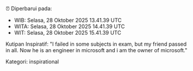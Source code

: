 ⏰ Diperbarui pada:
- WIB: Selasa, 28 Oktober 2025 13.41.39 UTC
- WITA: Selasa, 28 Oktober 2025 14.41.39 UTC
- WIT: Selasa, 28 Oktober 2025 15.41.39 UTC

Kutipan Inspiratif:
"I failed in some subjects in exam, but my friend passed in all. Now he is an engineer in microsoft and i am the owner of microsoft."


Kategori: inspirational

